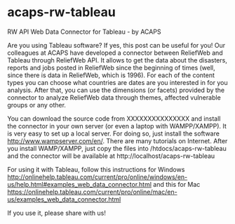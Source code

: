 # acaps-rw-tableau
RW API Web Data Connector for Tableau - by ACAPS

Are you using Tableau software? If yes, this post can be useful for you!
Our colleagues at ACAPS have developed a connector between ReliefWeb and Tableau through ReliefWeb API. It allows to get the data about the disasters, reports and jobs posted in ReliefWeb since the beginning of times (well, since there is data in ReliefWeb, which is 1996).
For each of the content types you can choose what countries are dates are you interested in for you analysis.
After that, you can use the dimensions (or facets) provided by the connector to analyze ReliefWeb data through themes, affected vulnerable groups or any other.

You can download the source code from XXXXXXXXXXXXXXX and install the connector in your own server (or even a laptop with WAMPP/XAMPP). It is very easy to set up a local server. For doing so, just install the software http://www.wampserver.com/en/. There are many tutorials on Internet. After you install WAMP/XAMPP, just copy the files into /htdocs/acaps-rw-tableau and the connector will be available at http://localhost/acaps-rw-tableau

For using it with Tableau, follow this instructions for Windows http://onlinehelp.tableau.com/current/pro/online/windows/en-us/help.html#examples_web_data_connector.html and this for Mac https://onlinehelp.tableau.com/current/pro/online/mac/en-us/examples_web_data_connector.html

If you use it, please share with us!